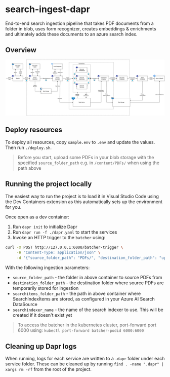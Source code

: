 # search-ingest-dapr

End-to-end search ingestion pipeline that takes PDF documents from a folder in blob, uses form recognizer, creates embeddings & enrichments and ultimately adds these documents to an azure search index.

## Overview

<!-- img of dapr-overview.png -->
![Dapr overview](dapr.drawio.png)

## Deploy resources

To deploy all resources, copy `sample.env` to `.env` and update the values. Then run  `./deploy.sh`.

> Before you start, upload some PDFs in your blob storage with the specified `source_folder_path` e.g. in `/content/PDFs/` when using the path above

## Running the project locally

The easiest way to run the project is to load it in Visual Studio Code using the Dev Containers extension as this automatically sets up the environment for you.

Once open as a dev container:
1. Run `dapr init` to initialize Dapr
2. Run `dapr run -f ./dapr.yaml` to start the services
3. Invoke an HTTP trigger to the `batcher` using: 
   
```bash
curl -X POST http://127.0.0.1:6000/batcher-trigger \
     -H "Content-Type: application/json" \
     -d '{"source_folder_path": "PDFs/", "destination_folder_path": "uploadedPDFs/", "searchitems_folder_path": "searchIndexItems/", "searchindexer_name": "daprdemotest"}'
```

With the following ingestion parameters:
- `source_folder_path` - the folder in above container to source PDFs from 
- `destination_folder_path` - the destination folder where source PDFs are temporarily stored for ingestion
- `searchitems_folder_path` - the path in above container where SearchIndexItems are stored, as configured in your Azure AI Search DataSource
- `searchindexer_name` - the name of the search indexer to use. This will be created if it doesn't exist yet

> To access the batcher in the kubernetes cluster, port-forward port 6000 using: `kubectl port-forward batcher-podid 6000:6000`

## Cleaning up Dapr logs

When running, logs for each service are written to a `.dapr` folder under each service folder.
These can be cleaned up by running `find . -name ".dapr" | xargs rm -rf` from the root of the project.

